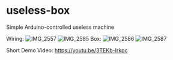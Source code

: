 # useless-box
Simple Arduino-controlled useless machine

Wiring:
![IMG_2557](https://user-images.githubusercontent.com/82721762/149047469-f9cb45d5-d21e-4620-903d-bb4913a2418f.JPG)
![IMG_2585](https://user-images.githubusercontent.com/82721762/149606803-a33e5f2c-ce7a-42e2-962f-0a801fd08969.JPG)
Box:
![IMG_2586](https://user-images.githubusercontent.com/82721762/149606799-7f294729-641e-4b31-beb7-0ab46c638384.JPG)
![IMG_2587](https://user-images.githubusercontent.com/82721762/149606927-dbf1486b-17df-4958-beed-b0612d5bdf7d.JPG)


Short Demo Video:
https://youtu.be/3TEKb-Irkpc
